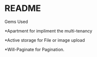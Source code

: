 # README

Gems Used

*Apartment for impliment the multi-tenancy

*Active storage for File or image upload

*Will-Paginate for Pagination.
